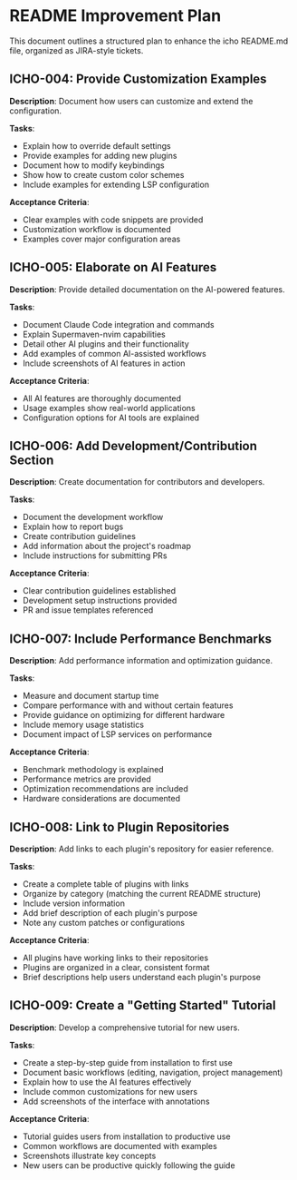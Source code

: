 # README Improvement Plan

This document outlines a structured plan to enhance the icho README.md file, organized as JIRA-style tickets.

## ICHO-004: Provide Customization Examples

**Description**: Document how users can customize and extend the configuration.

**Tasks**:
- Explain how to override default settings
- Provide examples for adding new plugins
- Document how to modify keybindings
- Show how to create custom color schemes
- Include examples for extending LSP configuration

**Acceptance Criteria**:
- Clear examples with code snippets are provided
- Customization workflow is documented
- Examples cover major configuration areas

## ICHO-005: Elaborate on AI Features

**Description**: Provide detailed documentation on the AI-powered features.

**Tasks**:
- Document Claude Code integration and commands
- Explain Supermaven-nvim capabilities
- Detail other AI plugins and their functionality
- Add examples of common AI-assisted workflows
- Include screenshots of AI features in action

**Acceptance Criteria**:
- All AI features are thoroughly documented
- Usage examples show real-world applications
- Configuration options for AI tools are explained

## ICHO-006: Add Development/Contribution Section

**Description**: Create documentation for contributors and developers.

**Tasks**:
- Document the development workflow
- Explain how to report bugs
- Create contribution guidelines
- Add information about the project's roadmap
- Include instructions for submitting PRs

**Acceptance Criteria**:
- Clear contribution guidelines established
- Development setup instructions provided
- PR and issue templates referenced

## ICHO-007: Include Performance Benchmarks

**Description**: Add performance information and optimization guidance.

**Tasks**:
- Measure and document startup time
- Compare performance with and without certain features
- Provide guidance on optimizing for different hardware
- Include memory usage statistics
- Document impact of LSP services on performance

**Acceptance Criteria**:
- Benchmark methodology is explained
- Performance metrics are provided
- Optimization recommendations are included
- Hardware considerations are documented

## ICHO-008: Link to Plugin Repositories

**Description**: Add links to each plugin's repository for easier reference.

**Tasks**:
- Create a complete table of plugins with links
- Organize by category (matching the current README structure)
- Include version information
- Add brief description of each plugin's purpose
- Note any custom patches or configurations

**Acceptance Criteria**:
- All plugins have working links to their repositories
- Plugins are organized in a clear, consistent format
- Brief descriptions help users understand each plugin's purpose

## ICHO-009: Create a "Getting Started" Tutorial

**Description**: Develop a comprehensive tutorial for new users.

**Tasks**:
- Create a step-by-step guide from installation to first use
- Document basic workflows (editing, navigation, project management)
- Explain how to use the AI features effectively
- Include common customizations for new users
- Add screenshots of the interface with annotations

**Acceptance Criteria**:
- Tutorial guides users from installation to productive use
- Common workflows are documented with examples
- Screenshots illustrate key concepts
- New users can be productive quickly following the guide
